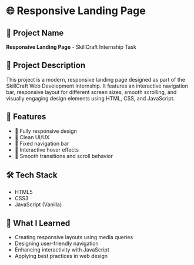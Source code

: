 # 🌐 Responsive Landing Page

## 📌 Project Name
**Responsive Landing Page** - SkillCraft Internship Task

## 📁 Project Description
This project is a modern, responsive landing page designed as part of the SkillCraft Web Development Internship. It features an interactive navigation bar, responsive layout for different screen sizes, smooth scrolling, and visually engaging design elements using HTML, CSS, and JavaScript.

## 🚀 Features
- 📱 Fully responsive design
- 🎨 Clean UI/UX
- 📌 Fixed navigation bar
- 🎯 Interactive hover effects
- 🌈 Smooth transitions and scroll behavior

## 🛠️ Tech Stack
- HTML5
- CSS3
- JavaScript (Vanilla)

## 🧠 What I Learned
- Creating responsive layouts using media queries
- Designing user-friendly navigation
- Enhancing interactivity with JavaScript
- Applying best practices in web design

